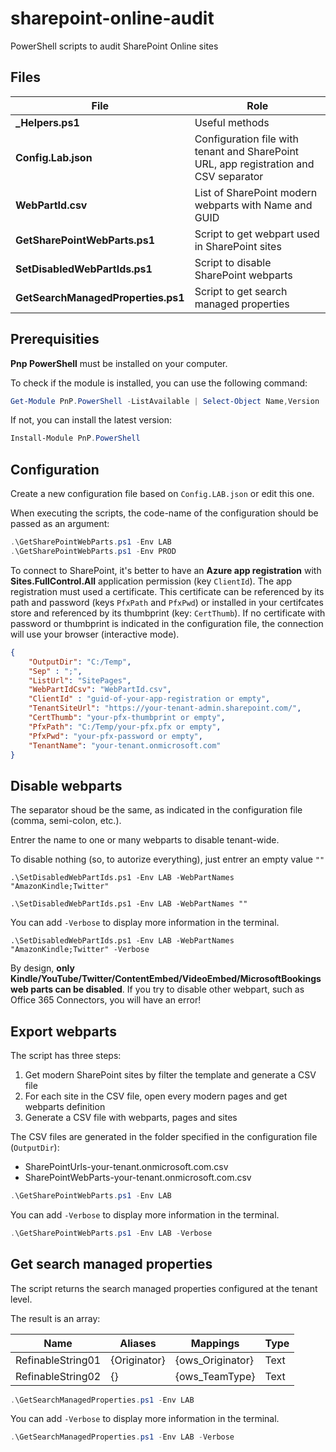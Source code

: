 # sharepoint-online-audit
PowerShell scripts to audit SharePoint Online sites

## Files
| File | Role |
| - | - |
| **_Helpers.ps1** | Useful methods |
| **Config.Lab.json** | Configuration file with tenant and SharePoint URL, app registration and CSV separator |
| **WebPartId.csv** | List of SharePoint modern webparts with Name and GUID |
| **GetSharePointWebParts.ps1** | Script to get webpart used in SharePoint sites |
| **SetDisabledWebPartIds.ps1** | Script to disable SharePoint webparts |
| **GetSearchManagedProperties.ps1** | Script to get search managed properties |

## Prerequisities

**Pnp PowerShell** must be installed on your computer.

To check if the module is installed, you can use the following command:

~~~powershell
Get-Module PnP.PowerShell -ListAvailable | Select-Object Name,Version | Sort-Object Version -Descending 
~~~
If not, you can install the latest version:

~~~powershell
Install-Module PnP.PowerShell 
~~~

## Configuration

Create a new configuration file based on `Config.LAB.json` or edit this one.

When executing the scripts, the code-name of the configuration should be passed as an argument:

~~~powershell
.\GetSharePointWebParts.ps1 -Env LAB
.\GetSharePointWebParts.ps1 -Env PROD
~~~

To connect to SharePoint, it's better to have an **Azure app registration** with **Sites.FullControl.All** application permission (key `ClientId`). The app registration must used a certificate. This certificate can be referenced by its path and password (keys `PfxPath` and `PfxPwd`) or installed  in your certifcates store and referenced by its thumbprint (key: `CertThumb`). If no certificate with password or thumbprint is indicated in the configuration file, the connection will use your browser (interactive mode).

~~~json
{
    "OutputDir": "C:/Temp",
    "Sep" : ";",
    "ListUrl": "SitePages",
    "WebPartIdCsv": "WebPartId.csv",
    "ClientId" : "guid-of-your-app-registration or empty",
    "TenantSiteUrl": "https://your-tenant-admin.sharepoint.com/",
    "CertThumb": "your-pfx-thumbprint or empty",
    "PfxPath": "C:/Temp/your-pfx.pfx or empty",
    "PfxPwd": "your-pfx-password or empty",
    "TenantName": "your-tenant.onmicrosoft.com"
}
~~~

## Disable webparts

The separator shoud be the same, as indicated in the configuration file (comma, semi-colon, etc.).

Entrer the name to one or many webparts to disable tenant-wide.

To disable nothing (so, to autorize everything), just entrer an empty value `""`

    .\SetDisabledWebPartIds.ps1 -Env LAB -WebPartNames "AmazonKindle;Twitter"

    .\SetDisabledWebPartIds.ps1 -Env LAB -WebPartNames ""

You can add `-Verbose` to display more information in the terminal.

    .\SetDisabledWebPartIds.ps1 -Env LAB -WebPartNames "AmazonKindle;Twitter" -Verbose

By design, **only Kindle/YouTube/Twitter/ContentEmbed/VideoEmbed/MicrosoftBookings web parts can be disabled**.
If you try to disable other webpart, such as Office 365 Connectors, you will have an error!

## Export webparts

The script has three steps:
1. Get modern SharePoint sites by filter the template and generate a CSV file
2. For each site in the CSV file, open every modern pages and get webparts definition
3. Generate a CSV file with webparts, pages and sites

The CSV files are generated in the folder specified in the configuration file (`OutputDir`):
- SharePointUrls-your-tenant.onmicrosoft.com.csv
- SharePointWebParts-your-tenant.onmicrosoft.com.csv

~~~powershell
.\GetSharePointWebParts.ps1 -Env LAB
~~~

You can add `-Verbose` to display more information in the terminal.

~~~powershell
.\GetSharePointWebParts.ps1 -Env LAB -Verbose
~~~

## Get search managed properties

The script returns the search managed properties configured at the tenant level.

The result is an array:

| Name | Aliases | Mappings | Type |
| - | - | - | - |
| RefinableString01 | {Originator} | {ows_Originator} | Text |
| RefinableString02 | {} | {ows_TeamType} | Text |

~~~powershell
.\GetSearchManagedProperties.ps1 -Env LAB
~~~

You can add `-Verbose` to display more information in the terminal.

~~~powershell
.\GetSearchManagedProperties.ps1 -Env LAB -Verbose
~~~